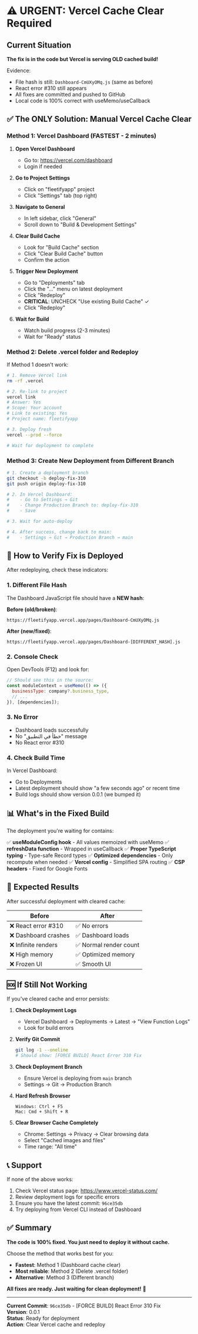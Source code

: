 # ⚠️ URGENT: Vercel Cache Clear Required

## Current Situation

**The fix is in the code but Vercel is serving OLD cached build!**

Evidence:
- File hash is still: `Dashboard-CmUXyOMq.js` (same as before)
- React error #310 still appears
- All fixes are committed and pushed to GitHub
- Local code is 100% correct with useMemo/useCallback

## ✅ The ONLY Solution: Manual Vercel Cache Clear

### Method 1: Vercel Dashboard (FASTEST - 2 minutes)

1. **Open Vercel Dashboard**
   - Go to: https://vercel.com/dashboard
   - Login if needed

2. **Go to Project Settings**
   - Click on "fleetifyapp" project
   - Click "Settings" tab (top right)

3. **Navigate to General**
   - In left sidebar, click "General"
   - Scroll down to "Build & Development Settings"

4. **Clear Build Cache**
   - Look for "Build Cache" section
   - Click "Clear Build Cache" button
   - Confirm the action

5. **Trigger New Deployment**
   - Go to "Deployments" tab
   - Click the "..." menu on latest deployment
   - Click "Redeploy"
   - **CRITICAL**: UNCHECK "Use existing Build Cache" ✓
   - Click "Redeploy"

6. **Wait for Build**
   - Watch build progress (2-3 minutes)
   - Wait for "Ready" status

### Method 2: Delete .vercel folder and Redeploy

If Method 1 doesn't work:

```bash
# 1. Remove Vercel link
rm -rf .vercel

# 2. Re-link to project
vercel link
# Answer: Yes
# Scope: Your account
# Link to existing: Yes
# Project name: fleetifyapp

# 3. Deploy fresh
vercel --prod --force

# Wait for deployment to complete
```

### Method 3: Create New Deployment from Different Branch

```bash
# 1. Create a deployment branch
git checkout -b deploy-fix-310
git push origin deploy-fix-310

# 2. In Vercel Dashboard:
#    - Go to Settings → Git
#    - Change Production Branch to: deploy-fix-310
#    - Save

# 3. Wait for auto-deploy

# 4. After success, change back to main:
#    - Settings → Git → Production Branch → main
```

## 🧪 How to Verify Fix is Deployed

After redeploying, check these indicators:

### 1. Different File Hash
The Dashboard JavaScript file should have a **NEW hash**:

**Before (old/broken)**:
```
https://fleetifyapp.vercel.app/pages/Dashboard-CmUXyOMq.js
```

**After (new/fixed)**:
```
https://fleetifyapp.vercel.app/pages/Dashboard-[DIFFERENT_HASH].js
```

### 2. Console Check
Open DevTools (F12) and look for:
```javascript
// Should see this in the source:
const moduleContext = useMemo(() => ({
  businessType: company?.business_type,
  // ...
}), [dependencies]);
```

### 3. No Error
- Dashboard loads successfully
- No "خطأ في التطبيق" message
- No React error #310

### 4. Check Build Time
In Vercel Dashboard:
- Go to Deployments
- Latest deployment should show "a few seconds ago" or recent time
- Build logs should show version 0.0.1 (we bumped it)

## 📊 What's in the Fixed Build

The deployment you're waiting for contains:

✅ **useModuleConfig hook** - All values memoized with useMemo
✅ **refreshData function** - Wrapped in useCallback
✅ **Proper TypeScript typing** - Type-safe Record types
✅ **Optimized dependencies** - Only recompute when needed
✅ **Vercel config** - Simplified SPA routing
✅ **CSP headers** - Fixed for Google Fonts

## 🎯 Expected Results

After successful deployment with cleared cache:

| Before | After |
|--------|-------|
| ❌ React error #310 | ✅ No errors |
| ❌ Dashboard crashes | ✅ Dashboard loads |
| ❌ Infinite renders | ✅ Normal render count |
| ❌ High memory | ✅ Optimized memory |
| ❌ Frozen UI | ✅ Smooth UI |

## 🆘 If Still Not Working

If you've cleared cache and error persists:

1. **Check Deployment Logs**
   - Vercel Dashboard → Deployments → Latest → "View Function Logs"
   - Look for build errors

2. **Verify Git Commit**
   ```bash
   git log -1 --oneline
   # Should show: [FORCE BUILD] React Error 310 Fix
   ```

3. **Check Deployment Branch**
   - Ensure Vercel is deploying from `main` branch
   - Settings → Git → Production Branch

4. **Hard Refresh Browser**
   ```
   Windows: Ctrl + F5
   Mac: Cmd + Shift + R
   ```

5. **Clear Browser Cache Completely**
   - Chrome: Settings → Privacy → Clear browsing data
   - Select "Cached images and files"
   - Time range: "All time"

## 📞 Support

If none of the above works:
1. Check Vercel status page: https://www.vercel-status.com/
2. Review deployment logs for specific errors
3. Ensure you have the latest commit: `96ce35db`
4. Try deploying from Vercel CLI instead of Dashboard

## ✅ Summary

**The code is 100% fixed. You just need to deploy it without cache.**

Choose the method that works best for you:
- **Fastest**: Method 1 (Dashboard cache clear)
- **Most reliable**: Method 2 (Delete .vercel folder)
- **Alternative**: Method 3 (Different branch)

**All fixes are ready. Just waiting for clean deployment!** 🚀

---

**Current Commit**: `96ce35db` - [FORCE BUILD] React Error 310 Fix  
**Version**: 0.0.1  
**Status**: Ready for deployment  
**Action**: Clear Vercel cache and redeploy
